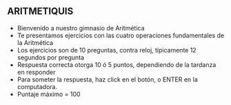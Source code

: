 ## ARITMETIQUIS

- Bienvenido a nuestro gimnasio de Aritmética  
- Te presentamos ejercicios con las cuatro operaciones fundamentales de la Aritmética
- Los ejercicios son de 10 preguntas, contra reloj, típicamente 12 segundos por pregunta
- Respuesta correcta otorga 10 ó 5 puntos, dependiendo de la tardanza en responder
- Para someter la respuesta, haz click en el botón, o ENTER en la computadora.
- Puntaje máximo = 100
